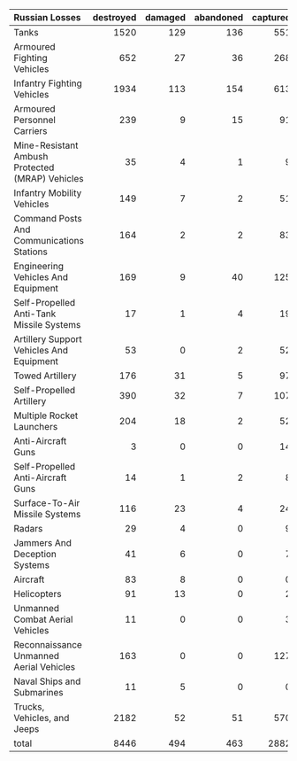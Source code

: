 | Russian Losses                                   |   destroyed |   damaged |   abandoned |   captured |   total |
|:-------------------------------------------------|------------:|----------:|------------:|-----------:|--------:|
| Tanks                                            |        1520 |       129 |         136 |        551 |    2336 |
| Armoured Fighting Vehicles                       |         652 |        27 |          36 |        268 |     983 |
| Infantry Fighting Vehicles                       |        1934 |       113 |         154 |        613 |    2814 |
| Armoured Personnel Carriers                      |         239 |         9 |          15 |         91 |     354 |
| Mine-Resistant Ambush Protected  (MRAP) Vehicles |          35 |         4 |           1 |          9 |      49 |
| Infantry Mobility Vehicles                       |         149 |         7 |           2 |         51 |     209 |
| Command Posts And Communications Stations        |         164 |         2 |           2 |         83 |     251 |
| Engineering Vehicles And Equipment               |         169 |         9 |          40 |        125 |     343 |
| Self-Propelled Anti-Tank Missile Systems         |          17 |         1 |           4 |         19 |      41 |
| Artillery Support Vehicles And Equipment         |          53 |         0 |           2 |         52 |     107 |
| Towed Artillery                                  |         176 |        31 |           5 |         97 |     309 |
| Self-Propelled Artillery                         |         390 |        32 |           7 |        107 |     536 |
| Multiple Rocket Launchers                        |         204 |        18 |           2 |         52 |     276 |
| Anti-Aircraft Guns                               |           3 |         0 |           0 |         14 |      17 |
| Self-Propelled Anti-Aircraft Guns                |          14 |         1 |           2 |          8 |      25 |
| Surface-To-Air Missile Systems                   |         116 |        23 |           4 |         24 |     167 |
| Radars                                           |          29 |         4 |           0 |          9 |      42 |
| Jammers And Deception Systems                    |          41 |         6 |           0 |          7 |      54 |
| Aircraft                                         |          83 |         8 |           0 |          0 |      91 |
| Helicopters                                      |          91 |        13 |           0 |          2 |     106 |
| Unmanned Combat Aerial Vehicles                  |          11 |         0 |           0 |          3 |      14 |
| Reconnaissance Unmanned Aerial Vehicles          |         163 |         0 |           0 |        127 |     290 |
| Naval Ships and Submarines                       |          11 |         5 |           0 |          0 |      16 |
| Trucks, Vehicles, and Jeeps                      |        2182 |        52 |          51 |        570 |    2855 |
| total                                            |        8446 |       494 |         463 |       2882 |   12285 |